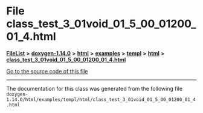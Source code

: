 

# File class\_test\_3\_01void\_01\_5\_00\_01200\_01\_4.html



[**FileList**](files.md) **>** [**doxygen-1.14.0**](dir_9d5bad020669189c90cda983471be5d0.md) **>** [**html**](dir_05d1fd8a7cdd04f638f8b23196de02e2.md) **>** [**examples**](dir_aa52e73a32d193037813a53dcfe817b6.md) **>** [**templ**](dir_a962d82ba20a6bdb2db40fe5433057e5.md) **>** [**html**](dir_a52889122f050db694c99961ed108494.md) **>** [**class\_test\_3\_01void\_01\_5\_00\_01200\_01\_4.html**](class__test__3__01void__01__5__00__01200__01__4_8html.md)

[Go to the source code of this file](class__test__3__01void__01__5__00__01200__01__4_8html_source.md)





































































------------------------------
The documentation for this class was generated from the following file `doxygen-1.14.0/html/examples/templ/html/class_test_3_01void_01_5_00_01200_01_4.html`

